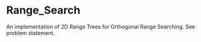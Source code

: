 # Range_Search
An implementation of 2D Range Trees for Orthogonal Range Searching. See problem statement.
